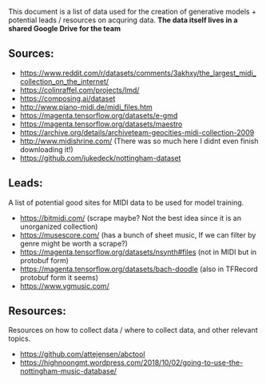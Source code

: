 This document is a list of data used for the creation of generative models + potential leads / resources on acquring data. **The data itself lives in a shared Google Drive for the team**

## Sources:
* https://www.reddit.com/r/datasets/comments/3akhxy/the_largest_midi_collection_on_the_internet/
* https://colinraffel.com/projects/lmd/
* https://composing.ai/dataset
* http://www.piano-midi.de/midi_files.htm
* https://magenta.tensorflow.org/datasets/e-gmd
* https://magenta.tensorflow.org/datasets/maestro
* https://archive.org/details/archiveteam-geocities-midi-collection-2009 
* http://www.midishrine.com/ (There was so much here I didnt even finish downloading it!)
* https://github.com/jukedeck/nottingham-dataset 

## Leads:
A list of potential good sites for MIDI data to be used for model training.
* https://bitmidi.com/ (scrape maybe? Not the best idea since it is an unorganized collection)
* https://musescore.com/ (has a bunch of sheet music, If we can filter by genre might be worth a scrape?)
* https://magenta.tensorflow.org/datasets/nsynth#files (not in MIDI but in protobuf form)
* https://magenta.tensorflow.org/datasets/bach-doodle (also in TFRecord protobuf form it seems)
* https://www.vgmusic.com/ 

## Resources:
Resources on how to collect data / where to collect data, and other relevant topics.
* https://github.com/attejensen/abctool
* https://highnoongmt.wordpress.com/2018/10/02/going-to-use-the-nottingham-music-database/
